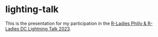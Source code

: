 # lighting-talk
This is the presentation for my participation in the [R-Ladies Philly & R-Ladies DC Lightning Talk 2023](https://www.meetup.com/rladies-philly/events/293415040/).
